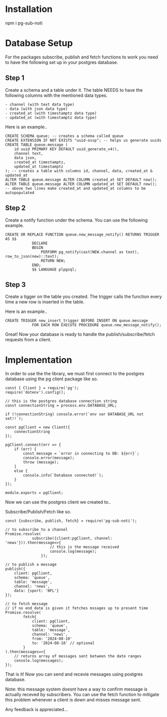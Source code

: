 # Installation

npm i pg-sub-noti

# Database Setup

For the packages subscribe, publish and fetch functions to work you need to have the following set up in your postgres database.

## Step 1

Create a schema and a table under it. The table NEEDS to have the following columns with the mentioned data types.

    - channel (with text data type)
    - data (with json data type)
    - created_at (with timestamptz data type)
    - updated_at (with timestamptz data type)

Here is an example..

```
CREATE SCHEMA queue; -- creates a schema called queue  
CREATE EXTENSION IF NOT EXISTS "uuid-ossp"; -- helps us generate uuids  
CREATE TABLE queue.message (  
    id uuid PRIMARY KEY DEFAULT uuid_generate_v4(),  
    channel text,  
    data json,  
    created_at timestamptz,  
    updated_at timestamptz  
); -- creates a table with columns id, channel, data, created_at & updated_at  
ALTER TABLE queue.message ALTER COLUMN created_at SET DEFAULT now();  
ALTER TABLE queue.message ALTER COLUMN updated_at SET DEFAULT now();  
-- above two lines make created_at and updated_at columns to be autopopulated  
```

## Step 2

Create a notify function under the schema. You can use the following example.

```
CREATE OR REPLACE FUNCTION queue.new_message_notify() RETURNS TRIGGER AS $$  
            DECLARE  
            BEGIN  
                PERFORM pg_notify(cast(NEW.channel as text), row_to_json(new)::text);  
                RETURN NEW;  
            END;  
            $$ LANGUAGE plpgsql;  
```

## Step 3

Create a tigger on the table you created. The trigger calls the function every time a new row is inserted in the table.

Here is an example..

```
CREATE TRIGGER new_insert_trigger BEFORE INSERT ON queue.message  
            FOR EACH ROW EXECUTE PROCEDURE queue.new_message_notify();  
```

Great! Now your database is ready to handle the publish/subscribe/fetch requests from a client.

# Implementation

In order to use the the library, we must first connect to the postgres database using the pg client package like so.

```
const { Client } = require('pg');  
require('dotenv').config();  

// this is the postgres database connection string  
const connectionString = process.env.DATABASE_URL;  

if (!connectionString) console.error(`env var DATABASE_URL not set!!`);  

const pgClient = new Client({  
    connectionString  
});  

pgClient.connect(err => {  
    if (err) {  
        const message = `error in connecting to DB: ${err}`;  
        console.error(message);  
        throw (message);  
    }  
    else {  
        console.info(`Database connected!`);  
    }  
});  

module.exports = pgClient;  
```

Now we can use the postgres client we created to..

Subscribe/Publish/Fetch like so.

```
const {subscribe, publish, fetch} = require('pg-sub-noti');  

// to subscribe to a channel  
Promise.resolve(  
            subscribe({client:pgClient, channel: 'news'})).then(message=>{  
                    // this is the message received  
                    console.log(message);  
                });  

// to publish a message  
publish({  
    client: pgClient,  
    schema: 'queue',  
    table: 'message',  
    channel: 'news',  
    data: {sport: 'NFL'}  
});  

// to fetch message  
// if no end date is given it fetches mssages up to present time  
Promise.resolve(  
        fetch{  
            client: pgClient,  
            schema: 'queue',  
            table: 'message',  
            channel: 'news',  
            from: '2024-08-10'  
            to: '2024-08-18' // optional  
        }  
).then(messages=>{  
    // returns array of messages sent between the date ranges  
    console.log(messages);  
});  
```

That is it! Now you can send and recevie messages using postgres database.

Note: this message system doesnt have a way to confirm message is actually receved by subscribers. You can use the fetch function to mitigate this problem whenever a client is down and misses message sent.

Any feedback is appreciated...




